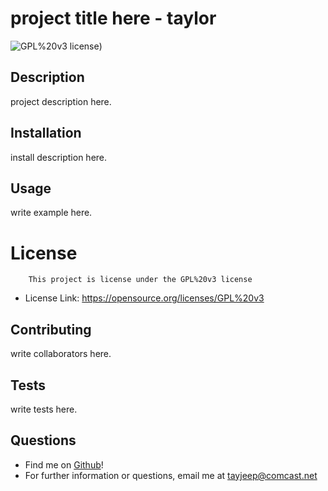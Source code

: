 # project title here - taylor
![GPL%20v3 license](https://img.shields.io/badge/License-GPL%20v3-yellow.svg))

## Description
project description here.

## Installation
install description here.

## Usage
write example here.

 # License
        This project is license under the GPL%20v3 license
        
* License Link: https://opensource.org/licenses/GPL%20v3

## Contributing
write collaborators here.

## Tests
write tests here.

## Questions
- Find me on [Github](https//github.com/taylorpaddock)!
- For further information or questions, email me at tayjeep@comcast.net
